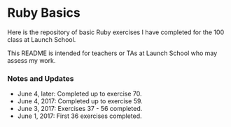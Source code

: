 # Ruby Basics

Here is the repository of basic Ruby exercises I have completed for the 100 class at Launch School.

This README is intended for teachers or TAs at Launch School who may assess my work.

### Notes and Updates

* June 4, later: Completed up to exercise 70.
* June 4, 2017: Completed up to exercise 59.
* June 3, 2017: Exercises 37 - 56 completed.
* June 1, 2017: First 36 exercises completed.

